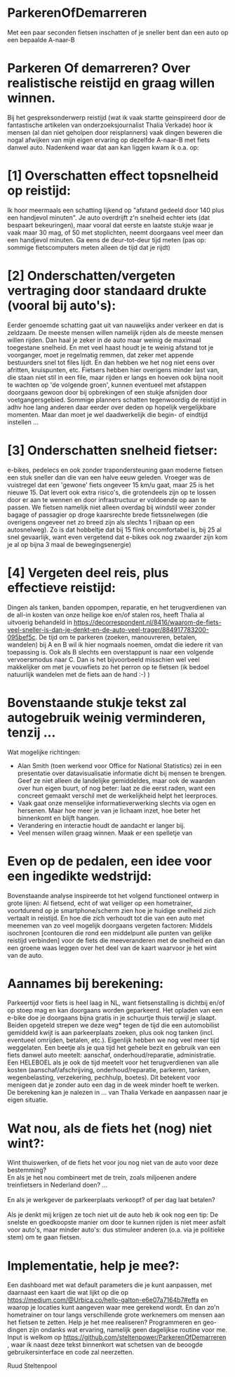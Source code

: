 # ParkerenOfDemarreren
Met een paar seconden fietsen inschatten of je sneller bent dan een auto op een bepaalde A-naar-B

Parkeren Of demarreren?
Over realistische reistijd en graag willen winnen.
===============================================================================

Bij het gespreksonderwerp reistijd (wat ik vaak startte geinspireerd door de fantastische artikelen van 
onderzoeksjournalist Thalia Verkade) hoor ik mensen (al dan niet geholpen door reisplanners) vaak 
dingen beweren die nogal afwijken van mijn eigen ervaring op dezelfde A-naar-B met fiets danwel auto. 
Nadenkend waar dat aan kan liggen kwam ik o.a. op:

[1] Overschatten effect topsnelheid op reistijd:
================================================
Ik hoor meermaals een schatting lijkend op "afstand gedeeld door 140 plus een handjevol minuten". Je 
auto overdrijft z'n snelheid echter iets (dat bespaart bekeuringen), maar vooral dat eerste en laatste stukje 
waar je vaak maar 30 mag, of 50 met stoplichten, neemt doorgaans veel meer dan een handjevol minuten.
Ga eens de deur-tot-deur tijd meten (pas op: sommige fietscomputers meten alleen de tijd dat je rijdt)

[2] Onderschatten/vergeten vertraging door standaard drukte (vooral bij auto's):
================================================================================
Eerder genoemde schatting gaat uit van nauwelijks ander verkeer en dat is zeldzaam. De meeste mensen willen namelijk rijden als de meeste mensen willen rijden. Dan haal je zeker in de auto maar weinig de maximaal toegestane 
snelheid. En met veel haast houdt je te weinig afstand tot je voorganger, moet je regelmatig remmen, dat 
zeker met appende bestuurders snel tot files lijdt. En dan hebben we het nog niet eens over afritten, 
kruispunten, etc. Fietsers hebben hier overigens minder last van, die staan niet stil in een file, maar 
rijden er langs en hoeven ook bijna nooit te wachten op 'de volgende groen', kunnen eventueel met 
afstappen doorgaans gewoon door bij opbrekingen of een stukje afsnijden door voetgangersgebied.
Sommige planners schatten tegenwoordig de reistijd in adhv hoe lang anderen daar eerder over deden op 
hopelijk vergelijkbare momenten. Maar dan moet je wel daadwerkelijk die begin- of eindtijd instellen ...

[3] Onderschatten snelheid fietser:
===================================
e-bikes, pedelecs en ook zonder trapondersteuning gaan moderne fietsen een stuk sneller dan die van een 
halve eeuw geleden. Vroeger was de vuistregel dat een 'gewone' fiets ongeveer 15 km/u gaat, maar 25 is 
het nieuwe 15. Dat levert ook extra risico's, die grotendeels zijn op te lossen door er aan te wennen 
en door infrastructuur er voldoende op aan te passen. We fietsen namelijk niet alleen overdag bij windstil weer zonder bagage of passagier op droge kaarsrechte brede fietssnelwegen (die overigens ongeveer net zo breed zijn als slechts 1 rijbaan op een autosnelweg). Zo is dat hobbeltje dat bij 15 flink oncomfortabel is, bij 25 al snel gevaarlijk, want even vergetend dat e-bikes ook nog zwaarder zijn kom je al op bijna 3 maal de bewegingsenergie)

[4] Vergeten deel reis, plus effectieve reistijd:
=================================================
Dingen als tanken, banden oppompen, reparatie, en het terugverdienen van de all-in kosten van onze heilige koe en/of stalen ros, heeft Thalia al uitvoerig behandeld in https://decorrespondent.nl/8416/waarom-de-fiets-veel-sneller-is-dan-je-denkt-en-de-auto-veel-trager/884917783200-095bef5c. De tijd om te parkeren (zoeken, manouvreren, betalen, wandelen) bij A en B wil ik hier nogmaals noemen, omdat die iedere rit van toepassing is. Ook als B slechts een overstappunt is naar een volgende vervoersmodus naar C. Dan is het bijvoorbeeld misschien wel veel makkelijker om met je vouwfiets zo het perron op te fietsen (ik bedoel natuurlijk wandelen met de fiets aan de hand :-) )

Bovenstaande stukje tekst zal autogebruik weinig verminderen, tenzij ...
========================================================================
Wat mogelijke richtingen:
- Alan Smith (toen werkend voor Office for National Statistics) zei in een presentatie over 
datavisualisatie informatie dicht bij mensen te brengen. Geef ze niet alleen de landelijke gemiddeldes, 
maar ook de waarden over hun eigen buurt, of nog beter: laat ze die eerst raden, want een concreet gemaakt verschil met de werkelijkheid helpt het leerproces.
- Vaak gaat onze menselijke informatieverwerking slechts via ogen en hersenen. Maar hoe meer je van je 
lichaam inzet, hoe beter het binnenkomt en blijft hangen.
- Verandering en interactie houdt de aandacht er langer bij.
- Veel mensen willen graag winnen. Maak er een spelletje van

Even op de pedalen, een idee voor een ingedikte wedstrijd:
==========================================================
Bovenstaande analyse inspireerde tot het volgend functioneel ontwerp in grote lijnen:
Al fietsend, echt of wat veiliger op een hometrainer, voortdurend op je smartphone/scherm zien hoe je huidige snelheid zich vertaalt in reistijd. En hoe die zich verhoudt tot die van een auto met meenemen van zo veel mogelijk doorgaans vergeten factoren: Middels isochronen [contouren die rond een middelpunt alle punten van gelijke reistijd verbinden] voor de fiets die meeveranderen met de snelheid en dan een groene waas leggen over het deel van de kaart waarvoor je het wint van de auto.

Aannames bij berekening:
========================
Parkeertijd voor fiets is heel laag in NL, want fietsenstalling is dichtbij en/of op stoep mag en kan doorgaans worden geparkeerd. Het opladen van een e-bike doe je doorgaans bijna gratis in je schuurtje thuis terwijl je slaapt. Beiden opgeteld strepen we deze weg* tegen de tijd die een automobilist gemiddeld kwijt is aan parkeerplaats zoeken, plus ook nog tanken (incl. eventueel omrijden, betalen, etc.). Eigenlijk hebben we nog veel meer tijd weggelaten. Een beetje als je qua tijd het gehele bezit en gebruik van een fiets danwel auto meetelt: aanschaf, onderhoud/reparatie, administratie. Een HELEBOEL als je ook de tijd meetelt voor het terugverdienen van alle kosten (aanschaf/afschrijving, onderhoud/reparatie, parkeren, tanken, wegenbelasting, verzekering, pechhulp, boetes). Dit betekent voor menigeen dat je zonder auto een dag in de week minder hoeft te werken. De berekening kan je nalezen in ... van Thalia Verkade en aanpassen naar je eigen situatie.<br>

Wat nou, als de fiets het (nog) niet wint?:
=========================================
Wint thuiswerken, of de fiets het voor jou nog niet van de auto voor deze bestemming?<br>
En als je het nou combineert met de trein, zoals miljoenen andere treinfietsers in Nederland doen? ...<br>
<br>
En als je werkgever de parkeerplaats verkoopt? of per dag laat betalen?<br>
<br>
Als je denkt mij krijgen ze toch niet uit de auto heb ik ook nog een tip: De snelste en goedkoopste manier om door te kunnen rijden is niet meer asfalt voor auto's, maar minder auto's: dus stimuleer anderen (o.a. via je politieke stem) om te gaan fietsen.

Implementatie, help je mee?:
============================
Een dashboard met wat default parameters die je kunt aanpassen, met daarnaast een kaart die wat lijkt op die op https://medium.com/@Urbica.co/hello-galton-e6e07a7164b7#effa en waarop je locaties kunt aangeven waar mee gerekend wordt. En dan zo'n hometrainer on tour langs verschillende grote werknemers om mensen aan het fietsen te zetten. Help je het mee realiseren? Programmeren en geo-dingen zijn ondanks wat ervaring, namelijk geen dagelijkse routine voor me. Input is welkom op https://github.com/steltenpower/ParkerenOfDemarreren , waar ik naast deze tekst binnenkort wat schetsen van de beoogde gebruikersinterface en code zal neerzetten.

Ruud Steltenpool
